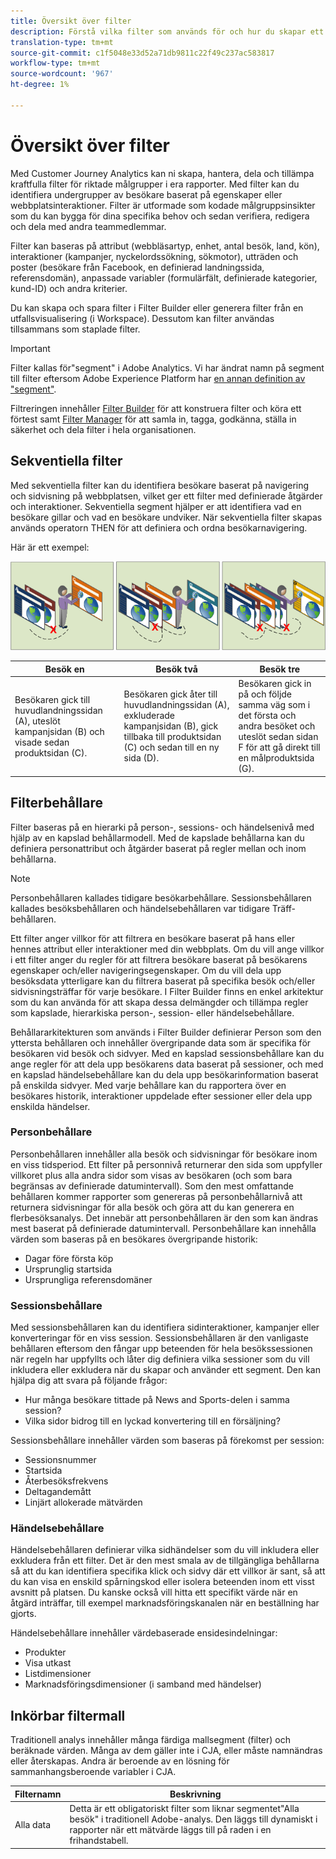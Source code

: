 ```yaml
---
title: Översikt över filter
description: Förstå vilka filter som används för och hur du skapar ett enkelt filter.
translation-type: tm+mt
source-git-commit: c1f5048e33d52a71db9811c22f49c237ac583817
workflow-type: tm+mt
source-wordcount: '967'
ht-degree: 1%

---
```



# Översikt över filter

Med Customer Journey Analytics kan ni skapa, hantera, dela och tillämpa kraftfulla filter för riktade målgrupper i era rapporter. Med filter kan du identifiera undergrupper av besökare baserat på egenskaper eller webbplatsinteraktioner. Filter är utformade som kodade målgruppsinsikter som du kan bygga för dina specifika behov och sedan verifiera, redigera och dela med andra teammedlemmar.

Filter kan baseras på attribut (webbläsartyp, enhet, antal besök, land, kön), interaktioner (kampanjer, nyckelordssökning, sökmotor), utträden och poster (besökare från Facebook, en definierad landningssida, referensdomän), anpassade variabler (formulärfält, definierade kategorier, kund-ID) och andra kriterier.

Du kan skapa och spara filter i Filter Builder eller generera filter från en utfallsvisualisering (i Workspace). Dessutom kan filter användas tillsammans som staplade filter.

>[!IMPORTANT]
>Filter kallas för&quot;segment&quot; i Adobe Analytics. Vi har ändrat namn på segment till filter eftersom Adobe Experience Platform har [en annan definition av &quot;segment&quot;](https://docs.adobe.com/content/help/en/experience-platform/segmentation/home.html).

Filtreringen innehåller [Filter Builder](/help/components/filters/create-filters.md) för att konstruera filter och köra ett förtest samt [Filter Manager](/help/components/filters/manage-filters.md) för att samla in, tagga, godkänna, ställa in säkerhet och dela filter i hela organisationen.

## Sekventiella filter

Med sekventiella filter kan du identifiera besökare baserat på navigering och sidvisning på webbplatsen, vilket ger ett filter med definierade åtgärder och interaktioner. Sekventiella segment hjälper er att identifiera vad en besökare gillar och vad en besökare undviker. När sekventiella filter skapas används operatorn THEN för att definiera och ordna besökarnavigering.

Här är ett exempel:

![](assets/sequential_fil.png)

| Besök en | Besök två | Besök tre |
| --- | --- | --- |
| Besökaren gick till huvudlandningssidan (A), uteslöt kampanjsidan (B) och visade sedan produktsidan (C). | Besökaren gick åter till huvudlandningssidan (A), exkluderade kampanjsidan (B), gick tillbaka till produktsidan (C) och sedan till en ny sida (D). | Besökaren gick in på och följde samma väg som i det första och andra besöket och uteslöt sedan sidan F för att gå direkt till en målproduktsida (G). |

## Filterbehållare

Filter baseras på en hierarki på person-, sessions- och händelsenivå med hjälp av en kapslad behållarmodell. Med de kapslade behållarna kan du definiera personattribut och åtgärder baserat på regler mellan och inom behållarna.

>[!NOTE]
>Personbehållaren kallades tidigare besökarbehållare. Sessionsbehållaren kallades besöksbehållaren och händelsebehållaren var tidigare Träff-behållaren.

Ett filter anger villkor för att filtrera en besökare baserat på hans eller hennes attribut eller interaktioner med din webbplats. Om du vill ange villkor i ett filter anger du regler för att filtrera besökare baserat på besökarens egenskaper och/eller navigeringsegenskaper. Om du vill dela upp besöksdata ytterligare kan du filtrera baserat på specifika besök och/eller sidvisningsträffar för varje besökare. I Filter Builder finns en enkel arkitektur som du kan använda för att skapa dessa delmängder och tillämpa regler som kapslade, hierarkiska person-, session- eller händelsebehållare.

Behållararkitekturen som används i Filter Builder definierar Person som den yttersta behållaren och innehåller övergripande data som är specifika för besökaren vid besök och sidvyer. Med en kapslad sessionsbehållare kan du ange regler för att dela upp besökarens data baserat på sessioner, och med en kapslad händelsebehållare kan du dela upp besökarinformation baserat på enskilda sidvyer. Med varje behållare kan du rapportera över en besökares historik, interaktioner uppdelade efter sessioner eller dela upp enskilda händelser.

### Personbehållare

Personbehållaren innehåller alla besök och sidvisningar för besökare inom en viss tidsperiod. Ett filter på personnivå returnerar den sida som uppfyller villkoret plus alla andra sidor som visas av besökaren (och som bara begränsas av definierade datumintervall). Som den mest omfattande behållaren kommer rapporter som genereras på personbehållarnivå att returnera sidvisningar för alla besök och göra att du kan generera en flerbesöksanalys. Det innebär att personbehållaren är den som kan ändras mest baserat på definierade datumintervall.
Personbehållare kan innehålla värden som baseras på en besökares övergripande historik:

* Dagar före första köp
* Ursprunglig startsida
* Ursprungliga referensdomäner

### Sessionsbehållare

Med sessionsbehållaren kan du identifiera sidinteraktioner, kampanjer eller konverteringar för en viss session. Sessionsbehållaren är den vanligaste behållaren eftersom den fångar upp beteenden för hela besökssessionen när regeln har uppfyllts och låter dig definiera vilka sessioner som du vill inkludera eller exkludera när du skapar och använder ett segment. Den kan hjälpa dig att svara på följande frågor:

* Hur många besökare tittade på News and Sports-delen i samma session?
* Vilka sidor bidrog till en lyckad konvertering till en försäljning?

Sessionsbehållare innehåller värden som baseras på förekomst per session:

* Sessionsnummer
* Startsida
* Återbesöksfrekvens
* Deltagandemått
* Linjärt allokerade mätvärden

### Händelsebehållare

Händelsebehållaren definierar vilka sidhändelser som du vill inkludera eller exkludera från ett filter. Det är den mest smala av de tillgängliga behållarna så att du kan identifiera specifika klick och sidvy där ett villkor är sant, så att du kan visa en enskild spårningskod eller isolera beteenden inom ett visst avsnitt på platsen. Du kanske också vill hitta ett specifikt värde när en åtgärd inträffar, till exempel marknadsföringskanalen när en beställning har gjorts.

Händelsebehållare innehåller värdebaserade ensidesindelningar:

* Produkter
* Visa utkast
* Listdimensioner
* Marknadsföringsdimensioner (i samband med händelser)

## Inkörbar filtermall

Traditionell analys innehåller många färdiga mallsegment (filter) och beräknade värden. Många av dem gäller inte i CJA, eller måste namnändras eller återskapas. Andra är beroende av en lösning för sammanhangsberoende variabler i CJA.

| Filternamn | Beskrivning |
| --- | --- |
| Alla data | Detta är ett obligatoriskt filter som liknar segmentet&quot;Alla besök&quot; i traditionell Adobe-analys. Den läggs till dynamiskt i rapporter när ett mätvärde läggs till på raden i en frihandstabell. |